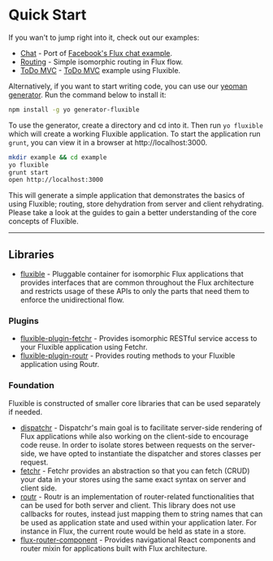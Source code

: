 # Quick Start

If you wan't to jump right into it, check out our examples:

 - [Chat](https://github.com/yahoo/flux-examples/tree/master/chat) - Port of [Facebook's Flux chat example](https://github.com/facebook/flux/tree/master/examples/).
 - [Routing](https://github.com/yahoo/flux-examples/tree/master/routing) - Simple isomorphic routing in Flux flow.
 - [ToDo MVC](https://github.com/yahoo/flux-examples/tree/master/todo) - [ToDo MVC](https://github.com/tastejs/todomvc) example using Fluxible.

Alternatively, if you want to start writing code, you can use our [yeoman generator](https://github.com/yahoo/generator-fluxible). Run the command below to install it:

 ```bash
npm install -g yo generator-fluxible
 ```

To use the generator, create a directory and cd into it. Then run `yo fluxible` which will create a working Fluxible application. To start the application run `grunt`, you can view it in a browser at http://localhost:3000.

```bash
mkdir example && cd example
yo fluxible
grunt start
open http://localhost:3000
```

This will generate a simple application that demonstrates the basics of using Fluxible; routing, store dehydration from server and client rehydrating. Please take a look at the guides to gain a better understanding of the core concepts of Fluxible.

<hr />

## Libraries

- [fluxible](https://github.com/yahoo/fluxible) - Pluggable container for isomorphic Flux applications that provides interfaces that are common throughout the Flux architecture and restricts usage of these APIs to only the parts that need them to enforce the unidirectional flow.

### Plugins

- [fluxible-plugin-fetchr](https://github.com/yahoo/fluxible-plugin-fetchr) - Provides isomorphic RESTful service access to your Fluxible application using Fetchr.
- [fluxible-plugin-routr](https://github.com/yahoo/fluxible-plugin-routr) - Provides routing methods to your Fluxible application using Routr.


### Foundation

Fluxible is constructed of smaller core libraries that can be used separately if needed.

- [dispatchr](https://github.com/yahoo/dispatchr) - Dispatchr's main goal is to facilitate server-side rendering of Flux applications while also working on the client-side to encourage code reuse. In order to isolate stores between requests on the server-side, we have opted to instantiate the dispatcher and stores classes per request.
- [fetchr](https://github.com/yahoo/fetchr) - Fetchr provides an abstraction so that you can fetch (CRUD) your data in your stores using the same exact syntax on server and client side.
- [routr](https://github.com/yahoo/routr) - Routr is an implementation of router-related functionalities that can be used for both server and client. This library does not use callbacks for routes, instead just mapping them to string names that can be used as application state and used within your application later. For instance in Flux, the current route would be held as state in a store.
- [flux-router-component](https://github.com/yahoo/flux-router-component) - Provides navigational React components and router mixin for applications built with Flux architecture.
